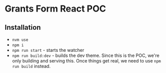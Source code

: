 # Grants Form React POC

## Installation

- `nvm use`
- `npm i`
- `npm run start` - starts the watcher
- `npm run build:dev` - builds the dev theme. Since this is the POC, we're only building and serving this. Once things get real, we need to use `npm run build` instead.
